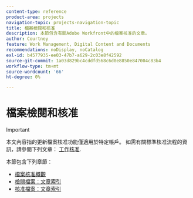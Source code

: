 ```yaml
---
content-type: reference
product-area: projects
navigation-topic: projects-navigation-topic
title: 檔案檢閱和核准
description: 本節包含有關Adobe Workfront中的檔案核准的文章。
author: Courtney
feature: Work Management, Digital Content and Documents
recommendations: noDisplay, noCatalog
exl-id: b4577935-ee03-47b7-a629-2c03e8f42592
source-git-commit: 1a03d829bc4cddfd568c6d0e8850e847004c83b4
workflow-type: tm+mt
source-wordcount: '66'
ht-degree: 0%

---
```


# 檔案檢閱和核准

>[!IMPORTANT]
>
>本文內容指的更新檔案核准功能僅適用於特定帳戶。 如需有關標準核准流程的資訊，請參閱下列文章： [工作核准](/help/quicksilver/review-and-approve-work/manage-approvals/manage-approvals.md).

本節包含下列章節：

* [檔案核准概觀](/help/quicksilver/review-and-approve-work/document-reviews-and-approvals/document-approvals-overview.md)
* [檢閱檔案：文章索引](/help/quicksilver/review-and-approve-work/document-reviews-and-approvals/review-and-approve-documents/review-documents-toc.md)
* [核准檔案：文章索引](/help/quicksilver/review-and-approve-work/document-reviews-and-approvals/manage-document-approvals/approve-documents-toc.md)

